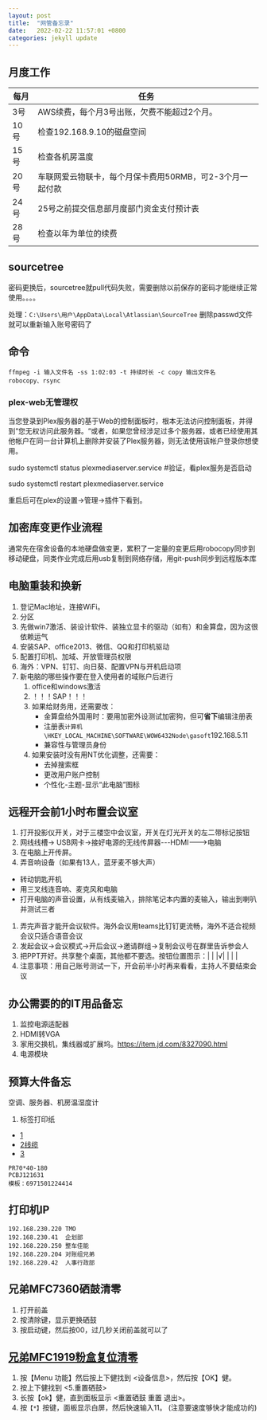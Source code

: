 ```yaml
---
layout: post
title:  "网管备忘录"
date:   2022-02-22 11:57:01 +0800
categories: jekyll update
---
```



## 月度工作
|每月|任务|
|----|----|
|3号 |AWS续费，每个月3号出账，欠费不能超过2个月。|
|10号|检查192.168.9.10的磁盘空间|
|15号|检查各机房温度|
|20号|车联网爱云物联卡，每个月保卡费用50RMB，可2-3个月一起付款|
|24号|25号之前提交信息部月度部门资金支付预计表|
|28号|检查以年为单位的续费|

## sourcetree
密码更换后，sourcetree就pull代码失败，需要删除以前保存的密码才能继续正常使用。。。。

处理：`C:\Users\用户\AppData\Local\Atlassian\SourceTree` 删除passwd文件就可以重新输入账号密码了

## 命令
```
ffmpeg -i 输入文件名 -ss 1:02:03 -t 持续时长 -c copy 输出文件名
robocopy、rsync
```

### plex-web无管理权
当您登录到Plex服务器的基于Web的控制面板时，根本无法访问控制面板，并得到“您无权访问此服务器。“或者，如果您曾经涉足过多个服务器，或者已经使用其他帐户在同一台计算机上删除并安装了Plex服务器，则无法使用该帐户登录你想使用。

sudo systemctl status plexmediaserver.service	#验证，看plex服务是否启动

sudo systemctl restart plexmediaserver.service

重启后可在plex的设置->管理->插件下看到。

## 加密库变更作业流程
通常先在宿舍设备的本地硬盘做变更，累积了一定量的变更后用robocopy同步到移动硬盘，同类作业完成后用usb复制到网络存储，用git-push同步到远程版本库

## 电脑重装和换新
1. 登记Mac地址，连接WiFi。
1. 分区
1. 先做win7激活、装设计软件、装独立显卡的驱动（如有）和金算盘，因为这很依赖运气
1. 安装SAP、office2013、微信、QQ和打印机驱动
1. 配置打印机、加域、开放管理员权限
1. 海外：VPN、钉钉、向日葵、配置VPN与开机启动项
1. 新电脑的哪些操作要在登入使用者的域账户后进行
	1. office和windows激活
	1. ！！！SAP！！！
	1. 如果给财务用，还需要改：
		+ 金算盘给外国用时：要用加密外设测试加密狗，但可**省下**编辑注册表
		+ 注册表`计算机\HKEY_LOCAL_MACHINE\SOFTWARE\WOW6432Node\gasoft`192.168.5.11
		+ 兼容性与管理员身份
	1. 如果安装时没有用NT优化调整，还需要：
		+ 去掉搜索框
		+ 更改用户账户控制
		+ 个性化-主题-显示“此电脑”图标


## 远程开会前1小时布置会议室
1. 打开投影仪开关，对于三楼空中会议室，开关在灯光开关的左二带标记按钮
1. 网线线槽-> USB网卡->接好电源的无线传屏器---HDMI--->电脑
1. 在电脑上开传屏。
1. 弄音响设备（如果有13人，蓝牙麦不够大声）
+ 转动钥匙开机
+ 用三叉线连音响、麦克风和电脑
+ 打开电脑的声音设置，从有线麦输入，排除笔记本内置的麦输入，输出到喇叭并测试三者
1. 弄完声音才能开会议软件。海外会议用teams比钉钉更流畅，海外不适合视频会议只适合语音会议
1. 发起会议->会议模式->开后会议->邀请群组->复制会议号在群里告诉参会人
1. 把PPT开好。共享整个桌面，其他都不要选。按钮位置图示：| | |√| | | |
1. 注意事项：用自己账号测试一下，开会前半小时再来看看，主持人不要结束会议


## 办公需要的的IT用品备忘
1. 监控电源适配器
1. HDMI转VGA
1. 家用交换机，集线器或扩展坞。https://item.jd.com/8327090.html
9. 电源模块

## 预算大件备忘
空调、服务器、机房温湿度计
1. 标签打印纸
+ [1](https://item.jd.com/34378898741.html)
+ [2线缆](https://item.jd.com/5835195.html)
+ [3](https://item.jd.com/8732376.html)
```
PR70*40-180
PCBJ121631
模板：6971501224414
```

## 打印机IP
```
192.168.230.220	TMO
192.168.230.41	企划部
192.168.220.250	整车佳能
192.168.220.204	对账组兄弟
192.168.220.42	人事行政部
```

## 兄弟MFC7360硒鼓清零
1. 打开前盖
1. 按清除键，显示更换硒鼓
1. 按启动键，然后按00，过几秒关闭前盖就可以了

## [兄弟MFC1919粉盒复位清零](https://www.tonerchiper.com/2020/5322)
1. 按【Menu 功能】然后按上下健找到 <设备信息>，然后按【OK】健。
2. 按上下健找到 <5.重置硒鼓>
3. 长按【ok】健，直到面板显示 <重置硒鼓 重置 退出>。
4. 按`【*】`按键，面板显示白屏，然后快速输入11。 (注意要速度够快才能成功的)

